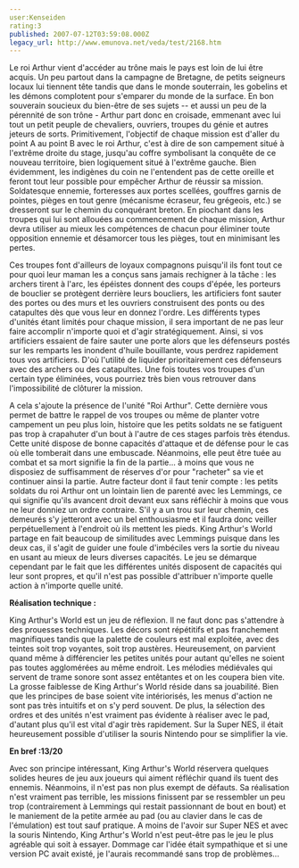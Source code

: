 ```yaml
---
user:Kenseiden
rating:3
published: 2007-07-12T03:59:08.000Z
legacy_url: http://www.emunova.net/veda/test/2168.htm
---
```

Le roi Arthur vient d'accéder au trône mais le pays est loin de lui être acquis. Un peu partout dans la campagne de Bretagne, de petits seigneurs locaux lui tiennent tête tandis que dans le monde souterrain, les gobelins et les démons complotent pour s'emparer du monde de la surface. En bon souverain soucieux du bien-être de ses sujets -- et aussi un peu de la pérennité de son trône - Arthur part donc en croisade, emmenant avec lui tout un petit peuple de chevaliers, ouvriers, troupes du génie et autres jeteurs de sorts. Primitivement, l'objectif de chaque mission est d'aller du point A au point B avec le roi Arthur, c'est à dire de son campement situé à l'extrême droite du stage, jusqu'au coffre symbolisant la conquête de ce nouveau territoire, bien logiquement situé à l'extrême gauche. Bien évidemment, les indigènes du coin ne l'entendent pas de cette oreille et feront tout leur possible pour empêcher Arthur de réussir sa mission. Soldatesque ennemie, forteresses aux portes scellées, gouffres garnis de pointes, pièges en tout genre (mécanisme écraseur, feu grégeois, etc.) se dresseront sur le chemin du conquérant breton. En piochant dans les troupes qui lui sont allouées au commencement de chaque mission, Arthur devra utiliser au mieux les compétences de chacun pour éliminer toute opposition ennemie et désamorcer tous les pièges, tout en minimisant les pertes.  

  

Ces troupes font d'ailleurs de loyaux compagnons puisqu'il ils font tout ce pour quoi leur maman les a conçus sans jamais rechigner à la tâche : les archers tirent à l'arc, les épéistes donnent des coups d'épée, les porteurs de bouclier se protègent derrière leurs boucliers, les artificiers font sauter des portes ou des murs et les ouvriers construisent des ponts ou des catapultes dès que vous leur en donnez l'ordre. Les différents types d'unités étant limités pour chaque mission, il sera important de ne pas leur faire accomplir n'importe quoi et d'agir stratégiquement. Ainsi, si vos artificiers essaient de faire sauter une porte alors que les défenseurs postés sur les remparts les inondent d'huile bouillante, vous perdrez rapidement tous vos artificiers. D'où l'utilité de liquider prioritairement ces défenseurs avec des archers ou des catapultes. Une fois toutes vos troupes d'un certain type éliminées, vous pourriez très bien vous retrouver dans l'impossibilité de clôturer la mission.  

  

A cela s'ajoute la présence de l'unité "Roi Arthur". Cette dernière vous permet de battre le rappel de vos troupes ou même de planter votre campement un peu plus loin, histoire que les petits soldats ne se fatiguent pas trop à crapahuter d'un bout à l'autre de ces stages parfois très étendus. Cette unité dispose de bonne capacités d'attaque et de défense pour le cas où elle tomberait dans une embuscade. Néanmoins, elle peut être tuée au combat et sa mort signifie la fin de la partie... à moins que vous ne disposiez de suffisamment de réserves d'or pour "racheter" sa vie et continuer ainsi la partie. Autre facteur dont il faut tenir compte : les petits soldats du roi Arthur ont un lointain lien de parenté avec les Lemmings, ce qui signifie qu'ils avancent droit devant eux sans réfléchir à moins que vous ne leur donniez un ordre contraire. S'il y a un trou sur leur chemin, ces demeurés s'y jetteront avec un bel enthousiasme et il faudra donc veiller perpétuellement à l'endroit où ils mettent les pieds. King Arthur's World partage en fait beaucoup de similitudes avec Lemmings puisque dans les deux cas, il s'agit de guider une foule d'imbéciles vers la sortie du niveau en usant au mieux de leurs diverses capacités. Le jeu se démarque cependant par le fait que les différentes unités disposent de capacités qui leur sont propres, et qu'il n'est pas possible d'attribuer n'importe quelle action à n'importe quelle unité.  

  

**Réalisation technique :**  

King Arthur's World est un jeu de réflexion. Il ne faut donc pas s'attendre à des prouesses techniques. Les décors sont répétitifs et pas franchement magnifiques tandis que la palette de couleurs est mal exploitée, avec des teintes soit trop voyantes, soit trop austères. Heureusement, on parvient quand même à différencier les petites unités pour autant qu'elles ne soient pas toutes agglomérées au même endroit. Les mélodies médiévales qui servent de trame sonore sont assez entêtantes et on les coupera bien vite. La grosse faiblesse de King Arthur's World réside dans sa jouabilité. Bien que les principes de base soient vite intériorisés, les menus d'action ne sont pas très intuitifs et on s'y perd souvent. De plus, la sélection des ordres et des unités n'est vraiment pas évidente à réaliser avec le pad, d'autant plus qu'il est vital d'agir très rapidement. Sur la Super NES, il était heureusement possible d'utiliser la souris Nintendo pour se simplifier la vie.  

  

**En bref :13/20**  

Avec son principe intéressant, King Arthur's World réservera quelques solides heures de jeu aux joueurs qui aiment réfléchir quand ils tuent des ennemis. Néanmoins, il n'est pas non plus exempt de défauts. Sa réalisation n'est vraiment pas terrible, les missions finissent par se ressembler un peu trop (contrairement à Lemmings qui restait passionnant de bout en bout) et le maniement de la petite armée au pad (ou au clavier dans le cas de l'émulation) est tout sauf pratique. A moins de l'avoir sur Super NES et avec la souris Nintendo, King Arthur's World n'est peut-être pas le jeu le plus agréable qui soit à essayer. Dommage car l'idée était sympathique et si une version PC avait existé, je l'aurais recommandé sans trop de problèmes...